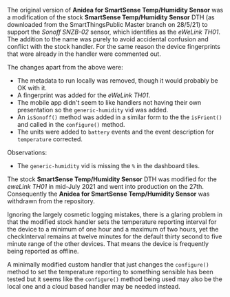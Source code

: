 The original version of **Anidea for SmartSense Temp/Humidity Sensor** was a modification of the stock **SmartSense Temp/Humidity Sensor** DTH (as downloaded from the SmartThingsPublic Master
branch on 28/5/21) to support the *Sonoff SNZB-02* sensor, which identifies as the *eWeLink TH01*. The addition to the name was purely to avoid accidental confusion and conflict with the stock handler. For the same reason the device fingerprints that were already in the handler were commented out.

The changes apart from the above were:

* The metadata to run locally was removed, though it would probably be OK with it.
* A fingerprint was added for the *eWeLink TH01*.
* The mobile app didn't seem to like handlers not having their own presentation so the `generic-humidity` vid was added.
* An `isSonoff()` method was added in a similar form to the the `isFrient()` and called in the `configure()` method.
* The units were added to `battery` events and the event description for `temperature` corrected.

Observations:

* The `generic-humidity` vid is missing the `%` in the dashboard tiles.

The stock  **SmartSense Temp/Humidity Sensor** DTH was modified for the *eweLink TH01* in mid-July 2021 and went into production on the 27th. Consequently the
**Anidea for SmartSense Temp/Humidity Sensor** was withdrawn from the repository. 

Ignoring the largely cosmetic logging mistakes, there is a glaring problem in that the modified stock handler sets the temperature reporting interval for the
device to a minimum of one hour and a maximum of two hours, yet the checkInterval remains at twelve minutes for the default thirty second to five minute range of the other
devices. That means the device is frequently being reported as offline.

A minimally modified custom handler that just changes the `configure()` method to set the temperature reporting to something sensible has been tested but it seems like the `configure()` method being used may also be the local one and a cloud based handler may be needed instead.
